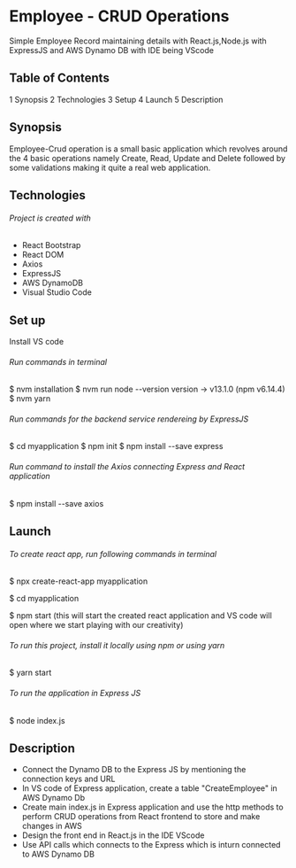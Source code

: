 # Employee - CRUD Operations

Simple Employee Record maintaining details with React.js,Node.js with ExpressJS and AWS Dynamo DB with IDE being VScode

## Table of Contents

1 Synopsis
2 Technologies
3 Setup
4 Launch
5 Description


## Synopsis

Employee-Crud operation is a small basic application which revolves around the 4 basic operations namely Create, Read, Update and Delete followed by some validations making it quite a real web application.

## Technologies
###### Project is created with

* React Bootstrap
* React DOM
* Axios
* ExpressJS
* AWS DynamoDB
* Visual Studio Code

## Set up

Install VS code

###### Run commands in terminal

$ nvm installation
$ nvm run node --version
version -> v13.1.0 (npm v6.14.4)
$ nvm yarn

###### Run commands for the backend service rendereing by ExpressJS

$ cd myapplication
$ npm init
$ npm install --save express

###### Run command to install the Axios connecting Express and React application

$ npm install --save axios

## Launch
###### To create react app, run following commands in terminal

$ npx create-react-app myapplication

$ cd myapplication

$ npm start (this will start the created react application and VS code will open where we start playing with our creativity)

###### To run this project, install it locally using npm or using yarn

$ yarn start

###### To run the application in Express JS

$ node index.js

## Description

* Connect the Dynamo DB to the Express JS by mentioning the connection keys and URL
* In VS code of Express application, create a table "CreateEmployee" in AWS Dynamo Db
* Create main index.js in Express application and use the http methods to perform CRUD operations from React frontend to store and make changes in AWS
* Design the front end in React.js in the IDE VScode
* Use API calls which connects to the Express which is inturn connected to AWS Dynamo DB
